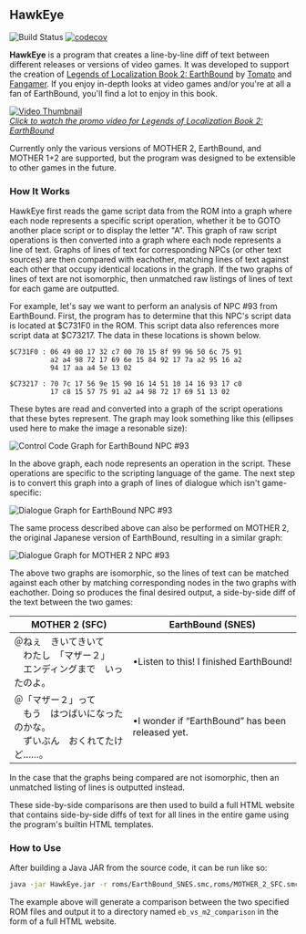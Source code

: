 ## HawkEye

![Build Status](https://travis-ci.org/mrtenda/HawkEye.svg?branch=master) [![codecov](https://codecov.io/gh/mrtenda/HawkEye/branch/master/graph/badge.svg)](https://codecov.io/gh/mrtenda/HawkEye)


**HawkEye** is a program that creates a line-by-line diff of text between different releases or versions of video games. It was developed to support the creation of [Legends of Localization Book 2: EarthBound](http://www.legendsoflocalization.com/ebbook) by [Tomato](https://www.twitter.com/ClydeMandelin) and [Fangamer](https://www.fangamer.com). If you enjoy in-depth looks at video games and/or you're at all a fan of EarthBound, you'll find a lot to enjoy in this book.

[![Video Thumbnail](http://img.youtube.com/vi/bv6tmRkhJhI/0.jpg)](http://www.youtube.com/watch?v=bv6tmRkhJhI)<br>
[*Click to watch the promo video for Legends of Localization Book 2: EarthBound*](http://www.youtube.com/watch?v=bv6tmRkhJhI)

Currently only the various versions of MOTHER 2, EarthBound, and MOTHER 1+2 are supported, but the program was designed to be extensible to other games in the future.

### How It Works

HawkEye first reads the game script data from the ROM into a graph where each node represents a specific script operation, whether it be to GOTO another place script or to display the letter "A". This graph of raw script operations is then converted into a graph where each node represents a line of text. Graphs of lines of text for corresponding NPCs (or other text sources) are then compared with eachother, matching lines of text against each other that occupy identical locations in the graph. If the two graphs of lines of text are not isomorphic, then unmatched raw listings of lines of text for each game are outputted.

For example, let's say we want to perform an analysis of NPC #93 from EarthBound. First, the program has to determine that this NPC's script data is located at $C731F0 in the ROM. This script data also references more script data at $C73217. The data in these locations is shown below.

```
$C731F0 : 06 49 00 17 32 c7 00 70 15 8f 99 96 50 6c 75 91
          a2 a4 98 72 17 69 6e 15 84 92 17 7a a2 95 16 a2
          94 17 aa a4 5e 13 02
          
$C73217 : 70 7c 17 56 9e 15 90 16 14 51 10 14 16 93 17 c0
          17 c8 15 57 75 91 a2 a4 98 72 17 69 51 13 02
```

These bytes are read and converted into a graph of the script operations that these bytes represent. The graph may look something like this (ellipses used here to make the image a resonable size):

![Control Code Graph for EarthBound NPC #93](https://cloud.githubusercontent.com/assets/1281326/21471324/3c3615f8-ca63-11e6-98b8-86b611730d6f.png)

In the above graph, each node represents an operation in the script. These operations are specific to the scripting language of the game. The next step is to convert this graph into a graph of lines of dialogue which isn't game-specific:

![Dialogue Graph for EarthBound NPC #93](https://cloud.githubusercontent.com/assets/1281326/21471302/318ad144-ca62-11e6-8d98-45d0bd504fe7.png)

The same process described above can also be performed on MOTHER 2, the original Japanese version of EarthBound, resulting in a similar graph:

![Dialogue Graph for MOTHER 2 NPC #93](https://cloud.githubusercontent.com/assets/1281326/21471308/9a9463a8-ca62-11e6-9315-124c8746bfbb.png)

The above two graphs are isomorphic, so the lines of text can be matched against each other by matching corresponding nodes in the two graphs with eachother. Doing so produces the final desired output, a side-by-side diff of the text between the two games:

| MOTHER 2 (SFC)| EarthBound (SNES) |
| ------------- | ------------- |
| ＠ねぇ　きいてきいて<br>　わたし　「マザー２」<br>　エンディングまで　いったのよ。 | •Listen to this!  I finished EarthBound! |
| ＠「マザー２」って<br>　もう　はつばいになったのかな。<br>　ずいぶん　おくれてたけど……。 | •I wonder if “EarthBound” has been released yet. |

In the case that the graphs being compared are not isomorphic, then an unmatched listing of lines is outputted instead.

These side-by-side comparisons are then used to build a full HTML website that contains side-by-side diffs of text for all lines in the entire game using the program's builtin HTML templates.

### How to Use

After building a Java JAR from the source code, it can be run like so:

```bash
java -jar HawkEye.jar -r roms/EarthBound_SNES.smc,roms/MOTHER_2_SFC.smc -o eb_vs_m2_comparison
```

The example above will generate a comparison between the two specified ROM files and output it to a directory named `eb_vs_m2_comparison` in the form of a full HTML website.

